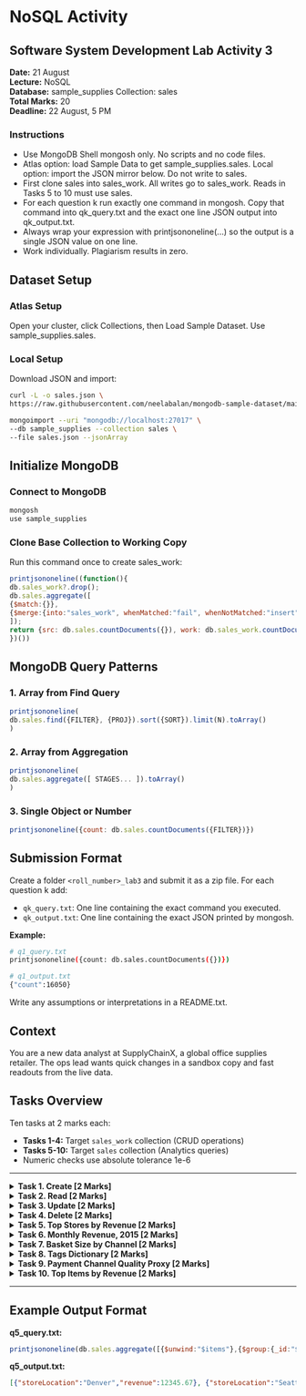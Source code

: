 # NoSQL Activity

## Software System Development Lab Activity 3

**Date:** 21 August  
**Lecture:** NoSQL  
**Database:** sample_supplies Collection: sales  
**Total Marks:** 20  
**Deadline:** 22 August, 5 PM  

### Instructions
- Use MongoDB Shell mongosh only. No scripts and no code files.
- Atlas option: load Sample Data to get sample_supplies.sales. Local option: import the JSON mirror below. Do not write to sales.
- First clone sales into sales_work. All writes go to sales_work. Reads in Tasks 5 to 10 must use sales.
- For each question k run exactly one command in mongosh. Copy that command into qk_query.txt and the exact one line JSON output into qk_output.txt.
- Always wrap your expression with printjsononeline(...) so the output is a single JSON value on one line.
- Work individually. Plagiarism results in zero.

## Dataset Setup

### Atlas Setup
Open your cluster, click Collections, then Load Sample Dataset. Use sample_supplies.sales.  

### Local Setup
Download JSON and import:

```bash
curl -L -o sales.json \
https://raw.githubusercontent.com/neelabalan/mongodb-sample-dataset/main/sample_supplies/sales.json

mongoimport --uri "mongodb://localhost:27017" \
--db sample_supplies --collection sales \
--file sales.json --jsonArray
```

## Initialize MongoDB

### Connect to MongoDB
```bash
mongosh
use sample_supplies
```

### Clone Base Collection to Working Copy
Run this command once to create sales_work:

```javascript
printjsononeline((function(){
db.sales_work?.drop();
db.sales.aggregate([
{$match:{}},
{$merge:{into:"sales_work", whenMatched:"fail", whenNotMatched:"insert"}}
]);
return {src: db.sales.countDocuments({}), work: db.sales_work.countDocuments({})};
})())
```

## MongoDB Query Patterns

### 1. Array from Find Query
```javascript
printjsononeline(
db.sales.find({FILTER}, {PROJ}).sort({SORT}).limit(N).toArray()
)
```

### 2. Array from Aggregation
```javascript
printjsononeline(
db.sales.aggregate([ STAGES... ]).toArray()
)
```

### 3. Single Object or Number
```javascript
printjsononeline({count: db.sales.countDocuments({FILTER})})
```

## Submission Format
Create a folder `<roll_number>_lab3` and submit it as a zip file. For each question k add:
- `qk_query.txt`: One line containing the exact command you executed.
- `qk_output.txt`: One line containing the exact JSON printed by mongosh.

**Example:**
```bash
# q1_query.txt
printjsononeline({count: db.sales.countDocuments({})})

# q1_output.txt
{"count":16050}
```

Write any assumptions or interpretations in a README.txt.

## Context
You are a new data analyst at SupplyChainX, a global office supplies retailer. The ops lead wants quick changes in a sandbox copy and fast readouts from the live data.

## Tasks Overview
Ten tasks at 2 marks each:
- **Tasks 1-4:** Target `sales_work` collection (CRUD operations)
- **Tasks 5-10:** Target `sales` collection (Analytics queries)
- Numeric checks use absolute tolerance 1e-6

---

<details>
<summary><strong>Task 1. Create [2 Marks]</strong></summary>

**Scenario:** Ops lead asked you to record a training order so downstream tools see a fresh shape.

**Task:** Insert one document into sales_work with your details:
- orderId: LAB_<ROLL>
- saleDate: ISO date of today
- items: one element with name of your choice, tags ["lab","custom"], price: 10.0, quantity: 1
- storeLocation: "Training"
- customer: set email to your email, age to your age, satisfaction to 4
- couponUsed: false, purchaseMethod: "Online"

**Output:** Insert result object with acknowledged and insertedId.

**Example Query:**
```javascript
printjsononeline(db.sales_work.insertOne({
  orderId: "LAB_12345",
  saleDate: new ISODate(),
  items: [{name: "Test Item", tags: ["lab","custom"], price: 10.0, quantity: 1}],
  storeLocation: "Training",
  customer: {email: "student@example.com", age: 20, satisfaction: 4},
  couponUsed: false,
  purchaseMethod: "Online"
}))
```
</details>

<details>
<summary><strong>Task 2. Read [2 Marks]</strong></summary>

**Scenario:** Review team wants to confirm the row landed with the right keys.

**Task:** From sales_work, fetch your document by orderId. Project orderId, storeLocation, purchaseMethod, and first item name as item0. Exclude _id.

**Output:** A single object.

**Example Query:**
```javascript
printjsononeline(db.sales_work.findOne(
  {orderId: "LAB_12345"},
  {_id: 0, orderId: 1, storeLocation: 1, purchaseMethod: 1, "item0": "$items.0.name"}
))
```
</details>

<details>
<summary><strong>Task 3. Update [2 Marks]</strong></summary>

**Scenario:** Review team flagged that you undercounted quantities.

**Task:** On sales_work, for your orderId increment items.0.quantity by 2 and set customer.satisfaction to 5.

**Output:** Update result object with matchedCount and modifiedCount.

**Example Query:**
```javascript
printjsononeline(db.sales_work.updateOne(
  {orderId: "LAB_12345"},
  {$inc: {"items.0.quantity": 2}, $set: {"customer.satisfaction": 5}}
))
```
</details>

<details>
<summary><strong>Task 4. Delete [2 Marks]</strong></summary>

**Scenario:** Sandbox cleanup request.

**Task:** Delete your inserted row from sales_work by orderId.

**Output:** Delete result object with deletedCount.

**Example Query:**
```javascript
printjsononeline(db.sales_work.deleteOne({orderId: "LAB_12345"}))
```
</details>

<details>
<summary><strong>Task 5. Top Stores by Revenue [2 Marks]</strong></summary>

**Scenario:** The ops lead wants a quick league table of stores.

**Task:** On sales, compute revenue per storeLocation as sum of items.price * items.quantity. Return top 5 sorted by revenue desc then storeLocation asc. Convert revenue to a JSON number.

**Output:** Array {storeLocation, revenue}.

**Example Query:**
```javascript
printjsononeline(db.sales.aggregate([
{$unwind:"$items"},
{$group:{_id:"$storeLocation", rev:{$sum:{$multiply:["$items.price","$items.quantity"]}}}},
{$project:{_id:0,storeLocation:"$_id",revenue:{$toDouble:"$rev"}}},
{$sort:{revenue:-1,storeLocation:1}},
{$limit:5}
]).toArray())
```
</details>

<details>
<summary><strong>Task 6. Monthly Revenue, 2015 [2 Marks]</strong></summary>

**Scenario:** Finance wants a 2015 month series for reconciliation.

**Task:** On sales, for orders in 2015 return {month: "YYYY-MM", revenue} sorted by month asc. Only months present in data should appear. Convert revenue to a JSON number.

**Output:** Array of objects.

**Example Query:**
```javascript
printjsononeline(db.sales.aggregate([
{$match: {saleDate: {$gte: ISODate("2015-01-01"), $lt: ISODate("2016-01-01")}}},
{$unwind: "$items"},
{$group: {
  _id: {$dateToString: {format: "%Y-%m", date: "$saleDate"}},
  revenue: {$sum: {$multiply: ["$items.price", "$items.quantity"]}}
}},
{$project: {_id: 0, month: "$_id", revenue: {$toDouble: "$revenue"}}},
{$sort: {month: 1}}
]).toArray())
```
</details>

<details>
<summary><strong>Task 7. Basket Size by Channel [2 Marks]</strong></summary>

**Scenario:** Product Manager suspects phone orders contain fewer distinct items.

**Task:** On sales, for each purchaseMethod compute average number of distinct item names per order. Round to 2 decimals. Sort by avg_distinct_items desc then purchaseMethod asc.

**Output:** Array {purchaseMethod, avg_distinct_items}.

**Example Query:**
```javascript
printjsononeline(db.sales.aggregate([
{$project: {
  purchaseMethod: 1,
  distinctItems: {$size: {$setUnion: ["$items.name", []]}}
}},
{$group: {
  _id: "$purchaseMethod",
  avg_distinct_items: {$avg: "$distinctItems"}
}},
{$project: {
  _id: 0,
  purchaseMethod: "$_id",
  avg_distinct_items: {$round: ["$avg_distinct_items", 2]}
}},
{$sort: {avg_distinct_items: -1, purchaseMethod: 1}}
]).toArray())
```
</details>

<details>
<summary><strong>Task 8. Tags Dictionary [2 Marks]</strong></summary>

**Scenario:** Marketing is cleaning tag taxonomy.

**Task:** On sales, list all distinct items.tags as a sorted array of strings.

**Output:** Array of strings sorted asc.

**Example Query:**
```javascript
printjsononeline(db.sales.aggregate([
{$unwind: "$items"},
{$unwind: "$items.tags"},
{$group: {_id: "$items.tags"}},
{$sort: {_id: 1}},
{$group: {_id: null, tags: {$push: "$_id"}}},
{$project: {_id: 0, tags: 1}}
]).toArray()[0].tags)
```
</details>

<details>
<summary><strong>Task 9. Payment Channel Quality Proxy [2 Marks]</strong></summary>

**Scenario:** Support asks which channel yields happier customers.

**Task:** On sales, using customer.satisfaction where present, return average satisfaction per purchaseMethod for orders since 2015. Round to 2 decimals. Sort by avg_satisfaction desc then purchaseMethod asc.

**Output:** Array {purchaseMethod, avg_satisfaction, n}.

**Example Query:**
```javascript
printjsononeline(db.sales.aggregate([
{$match: {
  saleDate: {$gte: ISODate("2015-01-01")},
  "customer.satisfaction": {$exists: true}
}},
{$group: {
  _id: "$purchaseMethod",
  avg_satisfaction: {$avg: "$customer.satisfaction"},
  n: {$sum: 1}
}},
{$project: {
  _id: 0,
  purchaseMethod: "$_id",
  avg_satisfaction: {$round: ["$avg_satisfaction", 2]},
  n: 1
}},
{$sort: {avg_satisfaction: -1, purchaseMethod: 1}}
]).toArray())
```
</details>

<details>
<summary><strong>Task 10. Top Items by Revenue [2 Marks]</strong></summary>

**Scenario:** Buying wants the revenue leaders.

**Task:** On sales, return the top 10 item names by total revenue sum of price * quantity. Convert revenue to a JSON number. Sort by revenue desc then name asc.

**Output:** Array {name, revenue}.

**Example Query:**
```javascript
printjsononeline(db.sales.aggregate([
{$unwind: "$items"},
{$group: {
  _id: "$items.name",
  revenue: {$sum: {$multiply: ["$items.price", "$items.quantity"]}}
}},
{$project: {
  _id: 0,
  name: "$_id",
  revenue: {$toDouble: "$revenue"}
}},
{$sort: {revenue: -1, name: 1}},
{$limit: 10}
]).toArray())
```
</details>

---

## Example Output Format

**q5_query.txt:**
```javascript
printjsononeline(db.sales.aggregate([{$unwind:"$items"},{$group:{_id:"$storeLocation",rev:{$sum:{$multiply:["$items.price","$items.quantity"]}}}},{$project:{_id:0,storeLocation:"$_id",revenue:{$toDouble:"$rev"}}},{$sort:{revenue:-1,storeLocation:1}},{$limit:5}]).toArray())
```

**q5_output.txt:**
```json
[{"storeLocation":"Denver","revenue":12345.67}, {"storeLocation":"Seattle","revenue":11234.56}]
```